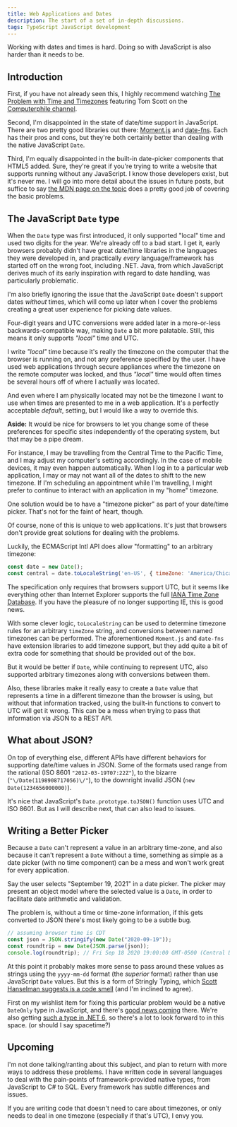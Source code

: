 ```yaml
---
title: Web Applications and Dates
description: The start of a set of in-depth discussions.
tags: TypeScript JavaScript development
---
```


Working with dates and times is hard. Doing so with JavaScript is also harder than it needs to be.

<!--more-->

## Introduction

First, if you have not already seen this, I highly recommend watching [The Problem with Time and Timezones](https://www.youtube.com/watch?v=-5wpm-gesOY) featuring Tom Scott on the [Computerphile channel](https://www.youtube.com/channel/UC9-y-6csu5WGm29I7JiwpnA).

Second, I'm disappointed in the state of date/time support in JavaScript. There are two pretty good libraries out there: [Moment.js](https://momentjs.com/) and [date-fns](https://date-fns.org/). Each has their pros and cons, but they're both certainly better than dealing with the native JavaScript `Date`.

Third, I'm equally disappointed in the built-in date-picker components that HTML5 added. Sure, they're great if you're trying to write a website that supports running without any JavaScript. I know those developers exist, but it's never me. I will go into more detail about the issues in future posts, but suffice to say [the MDN page on the topic](https://developer.mozilla.org/en-US/docs/Web/HTML/Element/input/date#handling_browser_support) does a pretty good job of covering the basic problems.

## The JavaScript `Date` type

When the `Date` type was first introduced, it only supported "local" time and used two digits for the year. We're already off to a bad start. I get it, early browsers probably didn't have great date/time libraries in the languages they were developed in, and practically *every* language/framework has started off on the wrong foot, including .NET. Java, from which JavaScript derives much of its early inspiration with regard to date handling, was particularly problematic.

I'm also briefly ignoring the issue that the JavaScript `Date` doesn't support dates *without* times, which will come up later when I cover the problems creating a great user experience for picking date values.

Four-digit years and UTC conversions were added later in a more-or-less backwards-compatible way, making `Date` a bit more palatable. Still, this means it only supports *"local"* time and UTC.

I write *"local"* time because it's really the timezone on the computer that the browser is running on, and not any preference specified by the user. I have used web applications through secure appliances where the timezone on the remote computer was locked, and thus *"local"* time would often times be several hours off of where I actually was located.

And even where I am physically located may not be the timezone I want to use when times are presented to me in a web application. It's a perfectly acceptable *default*, setting, but I would like a way to override this.

**Aside:** It would be nice for browsers to let you change some of these preferences for specific sites independently of the operating system, but that may be a pipe dream.

For instance, I may be travelling from the Central Time to the Pacific Time, and I may adjust my computer's setting accordingly. In the case of mobile devices, it may even happen automatically. When I log in to a particular web application, I may or may not want all of the dates to shift to the new timezone. If I'm scheduling an appointment while I'm travelling, I might prefer to continue to interact with an application in my "home" timezone.

One solution would be to have a "timezone picker" as part of your date/time picker. That's not for the faint of heart, though.

Of course, none of this is unique to web applications. It's just that browsers don't provide great solutions for dealing with the problems.

Luckily, the ECMAScript Intl API does allow "formatting" to an arbitrary timezone:

```js
const date = new Date();
const central = date.toLocaleString('en-US', { timeZone: 'America/Chicago' })
```

The specification only requires that browsers support UTC, but it seems like everything other than Internet Explorer supports the full [IANA Time Zone Database](https://www.iana.org/time-zones). If you have the pleasure of no longer supporting IE, this is good news.

With some clever logic, `toLocaleString` can be used to determine timezone rules for an arbitrary `timeZone` string, and conversions between named timezones can be performed. The aforementioned `Moment.js` and `date-fns` have extension libraries to add timezone support, but they add quite a bit of extra code for something that should be provided out of the box.

But it would be better if `Date`, while continuing to represent UTC, also supported arbitrary timezones along with conversions between them. 

Also, these libraries make it really easy to create a `Date` value that represents a time in a different timezone than the browser is using, but without that information tracked, using the built-in functions to convert to UTC will get it wrong. This can be a mess when trying to pass that information via JSON to a REST API.

## What about JSON?

On top of everything else, different APIs have different behaviors for supporting date/time values in JSON. Some of the formats used range from the rational (ISO 8601 `"2012-03-19T07:22Z"`), to the bizarre (`"\/Date(1198908717056)\/"`), to the downright invalid JSON (`new Date(1234656000000)`).

It's nice that JavaScript's `Date.prototype.toJSON()` function uses UTC and ISO 8601. But as I will describe next, that can also lead to issues.

## Writing a Better Picker

Because a `Date` can't represent a value in an arbitrary time-zone, and also because it can't represent a `Date` without a time, something as simple as a date picker (with no time component) can be a mess and won't work great for every application.

Say the user selects "September 19, 2021" in a date picker. The picker may present an object model where the selected value is a `Date`, in order to facilitate date arithmetic and validation.

The problem is, without a time or time-zone information, if this gets converted to JSON there's most likely going to be a subtle bug.

```js
// assuming browser time is CDT
const json = JSON.stringify(new Date("2020-09-19"));
const roundtrip = new Date(JSON.parse(json));
console.log(roundtrip); // Fri Sep 18 2020 19:00:00 GMT-0500 (Central Daylight Time)
```

At this point it probably makes more sense to pass around these values as strings using the `yyyy-mm-dd` format (the *superior* format) rather than use JavaScript `Date` values. But this is a form of Stringly Typing, which [Scott Hanselman suggests is a code smell](https://www.hanselman.com/blog/stringly-typed-vs-strongly-typed) (and I'm inclined to agree).

First on my wishlist item for fixing this particular problem would be a native `DateOnly` type in JavaScript, and there's [good news coming](https://tc39.es/proposal-temporal/docs/) there. We're also getting [such a type in .NET 6](https://docs.microsoft.com/en-us/dotnet/api/system.dateonly?view=net-6.0), so there's a lot to look forward to in this space. (or should I say spacetime?)

## Upcoming

I'm not done talking/ranting about this subject, and plan to return with more ways to address these problems. I have written code in several languages to deal with the pain-points of framework-provided native types, from JavaScript to C# to SQL. Every framework has subtle differences and issues.

If you are writing code that doesn't need to care about timezones, or only needs to deal in one timezone (especially if that's UTC), I envy you.
